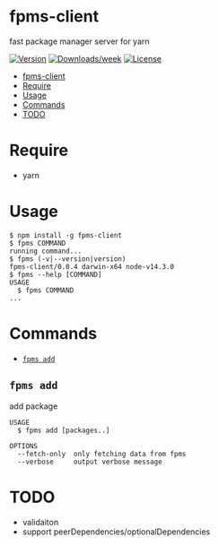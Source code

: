 # fpms-client

fast package manager server for yarn

[![Version](https://img.shields.io/npm/v/fpms-client.svg)](https://npmjs.org/package/fpms-client)
[![Downloads/week](https://img.shields.io/npm/dw/fpms-client.svg)](https://npmjs.org/package/fpms-client)
[![License](https://img.shields.io/npm/l/fpms-client.svg)](https://github.com/ssh://git@github.com/sh4869/fpms-client.git/blob/master/package.json)

<!-- toc -->

- [fpms-client](#fpms-client)
- [Require](#require)
- [Usage](#usage)
- [Commands](#commands)
- [TODO](#todo)
<!-- tocstop -->

# Require

- yarn

# Usage

<!-- usage -->

```sh-session
$ npm install -g fpms-client
$ fpms COMMAND
running command...
$ fpms (-v|--version|version)
fpms-client/0.0.4 darwin-x64 node-v14.3.0
$ fpms --help [COMMAND]
USAGE
  $ fpms COMMAND
...
```

<!-- usagestop -->

# Commands

<!-- commands -->

- [`fpms add`](#fpms-add)

## `fpms add`

add package

```
USAGE
  $ fpms add [packages..]

OPTIONS
  --fetch-only  only fetching data from fpms
  --verbose     output verbose message
```

<!-- commandsstop -->

# TODO

- validaiton
- support peerDependencies/optionalDependencies
